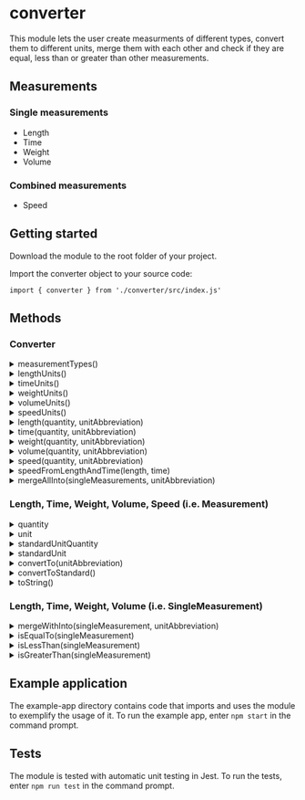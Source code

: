 # converter
This module lets the user create measurments of different types, convert them to different units, merge them with each other and check if they are equal, less than or greater than other measurements.

## Measurements
### Single measurements
- Length
- Time
- Weight
- Volume

### Combined measurements
- Speed

## Getting started
Download the module to the root folder of your project.

Import the converter object to your source code:

```
import { converter } from './converter/src/index.js'
```

## Methods

### Converter
<details>
<summary>measurementTypes()</summary>
Returns an array of the available measurement types (length, time, weight, volume, speed).

Example:
```
const types = converter.measurementTypes()
console.log(types) // ["length", "time", "weight", "volume", "speed"]
```
</details>

<details>
<summary>lengthUnits()</summary>
Returns an array of abbreviations of the available length units.

Example:
```
const units = converter.lengthUnits()
console.log(units) // ["m", "km", "dm" ...]
```
</details>

<details>
<summary>timeUnits()</summary>
Returns an array of abbreviations of the available time units.

Example:
```
const units = converter.timeUnits()
console.log(units) // ["s", "ms", "min" ...]
```
</details>

<details>
<summary>weightUnits()</summary>
Returns an array of abbreviations of the available weight units.

Example:
```
const units = converter.weightUnits()
console.log(units) // ["kg", "hg", "g" ...]
```
</details>

<details>
<summary>volumeUnits()</summary>
Returns an array of abbreviations of the available volume units.

Example:
```
const units = converter.volumeUnits()
console.log(units) // ["m^3", "km^3", "dm^3" ...]
```
</details>

<details>
<summary>speedUnits()</summary>
Returns an array of abbreviations of the available speed units.

Example:
```
const units = converter.speedUnits()
console.log(units) // ["m/s", "km/h", "km/min" ...]
```
</details>

<details>
<summary>length(quantity, unitAbbreviation)</summary>
Parameters: 
- quantity [number]: The quantity of the measurement. 
- unitAbbreviation [string]: The abbreviation of the measurement unit.

Returns [Length] a length object of the given quantity and unit.

Example:
```
const length = converter.length(1, 'm')
console.log(length.constructor.name) // "Length"
```
</details>

<details>
<summary>time(quantity, unitAbbreviation)</summary>
Parameters: 
- quantity [number]: The quantity of the measurement. 
- unitAbbreviation [string]: The abbreviation of the measurement unit.

Returns [Time] a time object of the given quantity and unit.

Example:
```
const time = converter.time(1, 'm/s')
console.log(time.constructor.name) // "Time"
```
</details>

<details>
<summary>weight(quantity, unitAbbreviation)</summary>
Parameters: 
- quantity [number]: The quantity of the measurement. 
- unitAbbreviation [string]: The abbreviation of the measurement unit.

Returns [Weight] a weight object of the given quantity and unit.

Example:
```
const weight = converter.weight(1, 'kg')
console.log(weight.constructor.name) // "Weight"
```
</details>

<details>
<summary>volume(quantity, unitAbbreviation)</summary>
Parameters: 
- quantity [number]: The quantity of the measurement. 
- unitAbbreviation [string]: The abbreviation of the measurement unit.

Returns [Volume] a volume object of the given quantity and unit.

Example:
```
const volume = converter.volume(1, 'm')
console.log(volume.constructor.name) // "Volume"
```
</details>

<details>
<summary>speed(quantity, unitAbbreviation)</summary>
Parameters: 
- quantity [number]: The quantity of the measurement. 
- unitAbbreviation [string]: The abbreviation of the measurement unit.

Returns [Speed] a speed object of the given quantity and unit.

Example:
```
const speed = converter.speed(1, 'm')
console.log(speed.constructor.name) // "Speed"
```
</details>

<details>
<summary>speedFromLengthAndTime(length, time)</summary>
Parameters:
- length [Length]: A length object.
- time [Time]: A time object.

Returns [Speed] a speed object with the quantity calculated from the length object and the time object and set to the speed standard unit (i.e. m/s).

Example:
```
const speed = converter.speedFromLengthAndTime(converter.length(1, 'm'), converter.time(1, 's'))
console.log(speed.constructor.name) // Speed
console.log(speed.toString()) // "1m/s (1m/s)"
```
</details>

<details>
<summary>mergeAllInto(singleMeasurements, unitAbbreviation)</summary>
Parameters:
- singleMeasurements [SingleMeasurement[]]: An array of SingleMeasurement objects of the same subtype (i.e. Length, Time, Weight, Volume).
- unitAbbreviation [string]: The abbreviation of the measurement unit.

Returns [SingleMeasurement] an object of a SingleMeasurement subtype (e.g. Length) with the quantity calculated from all given measurements and set to the given unit.

Example: 
```
const length = converter.mergeAllInto([converter.length(1, 'm'), converter.length(5, 'dm'), converter.length(2, 'cm)], 'cm')
console.log(length.toString()) // "152cm (1.52m)"
```
</details>

### Length, Time, Weight, Volume, Speed (i.e. Measurement)
<details>
<summary>quantity</summary>
Returns [number] the quantity of the measurement.

Example:
```
const length = converter.length(5, 'dm')
console.log(length.quantity) // 5
```
</details>

<details>
<summary>unit</summary>
Returns [string] the abbreviation of the measurement unit.

Example:
```
const length = converter.length(5, 'dm')
console.log(length.unit) // "dm"
```
</details>

<details>
<summary>standardUnitQuantity</summary>
Returns [number] the corresponding quantity in the standard unit.

Example:
```
const length = converter.length(5, 'dm')
console.log(length.standardUnitQuantity) // 0.5
```
</details>

<details>
<summary>standardUnit</summary>
Returns [string] the abbreviation of the measurement's standard unit.

Example:
```
const length = converter.length(5, 'dm')
console.log(length.standardUnit) // "m"
```
</details>

<details>
<summary>convertTo(unitAbbreviation)</summary>
Parameters:
- unitAbbreviation [string]: The abbreviation of the measurement unit.

Returns [Measurement] a new measurement of the same type converted to the given unit.

Example:
```
const lengthInDm = converter.length(5, 'dm')
const lengthInCm = lengthInDm.convertTo('cm')
console.log(lengthInCm.quantity) // 50
console.log(lengthInCm.unit) // "cm"
```
</details>

<details>
<summary>convertToStandard()</summary>
Returns [Measurement] a new measurement of the same type converted to the measurement's standard unit.

Example:
```
const lengthInDm = converter.length(5, 'dm')
const lengthStandard = lengthInDm.convertToStandard()
console.log(lengthStandard.quantity) // 0.5
console.log(lengthStandard.unit) // "m"
```
</details>

<details>
<summary>toString()</summary>
Returns [string] a string representation of the measurement.

Example:
```
const length = converter.length(5, 'dm')
console.log(length.toString()) // "5dm (0.5m)"
```
</details>

### Length, Time, Weight, Volume (i.e. SingleMeasurement)
<details>
<summary>mergeWithInto(singleMeasurement, unitAbbreviation)</summary>
Parameters:
- singleMeasurement [SingleMeasurement]: A SingleMeasurement object of the same subtype (i.e. Length, Time, Weight, Volume).
- unitAbbreviation [string]: The abbreviation of the measurement unit.

Returns [SingleMeasurement] an object of the same SingleMeasurement subtype (e.g. Length) with quantity set to the total quantity in the given unit.

Example:
``` 
const length = converter.length(5, 'dm')
const mergeInMm = length.mergeWithInto(converter.length(2, 'cm'), 'mm')
console.log(mergeInMm.toString()) // "520mm (0.52m)"
```
</details>

<details>
<summary>isEqualTo(singleMeasurement)</summary>
Parameters:
- singleMeasurement [SingleMeasurement]: A SingleMeasurement object of the same subtype (i.e. Length, Time, Weight, Volume).

Returns [boolean] true if the measurements are equal (e.g. 1m vs. 100cm), or false if not.

Example:
```
const length1 = converter.length(1, 'm')
const length2 = converter.length(100, 'cm')
console.log(length1.isEqualTo(length2)) // true
```
</details>

<details>
<summary>isLessThan(singleMeasurement)</summary>
Parameters:
- singleMeasurement [SingleMeasurement]: A SingleMeasurement object of the same subtype (i.e. Length, Time, Weight, Volume).

Returns [boolean] true if the measurement is less than the argument measurement (e.g. 1m vs. 0.1km), or false if not.

Example:
```
const length1 = converter.length(1, 'm')
const length2 = converter.length(0.1, 'km')
console.log(length1.isLessThan(length2)) // true
```
</details>

<details>
<summary>isGreaterThan(singleMeasurement)</summary>
Parameters:
- singleMeasurement [SingleMeasurement]: A SingleMeasurement object of the same subtype (i.e. Length, Time, Weight, Volume).

Returns [boolean] true if the measurement is greater than the argument measurement (e.g. 0.1km vs. 1m), or false if not.

Example:
```
const length1 = converter.length(0.1, 'km')
const length2 = converter.length(1, 'm')
console.log(length1.isGreaterThan(length2)) // true
```
</details>

## Example application
The example-app directory contains code that imports and uses the module to exemplify the usage of it. To run the example app, enter `npm start` in the command prompt.

## Tests
The module is tested with automatic unit testing in Jest. To run the tests, enter `npm run test` in the command prompt.